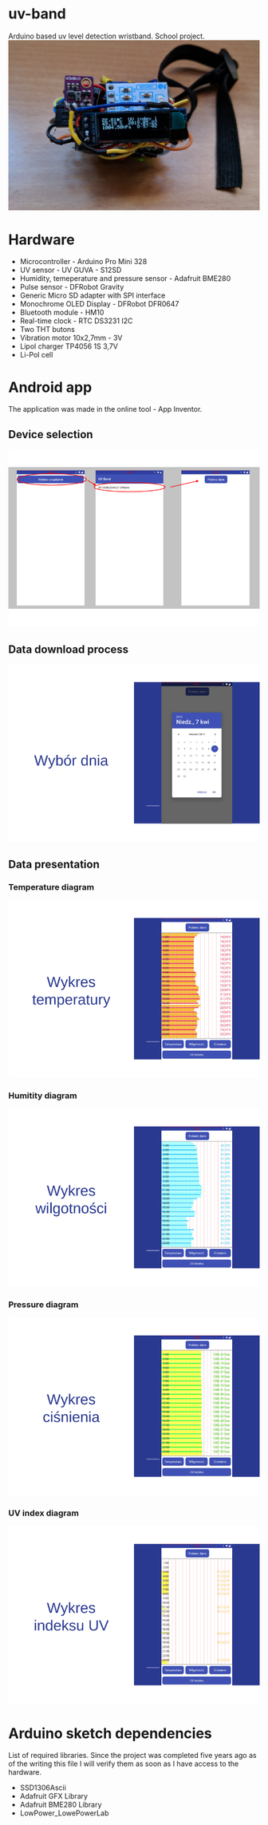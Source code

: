 # uv-band
Arduino based uv level detection wristband. School project.
![the device](./images/device.png)

# Hardware
- Microcontroller - Arduino Pro Mini 328
- UV sensor - UV GUVA - S12SD
- Humidity, temeperature and pressure sensor - Adafruit BME280
- Pulse sensor - DFRobot Gravity
- Generic Micro SD adapter with SPI interface
- Monochrome OLED Display - DFRobot DFR0647
- Bluetooth module - HM10 
- Real-time clock - RTC DS3231 I2C
- Two THT butons
- Vibration motor 10x2,7mm - 3V
- Lipol charger TP4056 1S 3,7V
- Li-Pol cell

# Android app
The application was made in the online tool - App Inventor.
## Device selection
![device selection](./images/pl-slide1.png)
## Data download process
![download process](./images/pl-slide2.png)
## Data presentation
### Temperature diagram
![temperature diagram](./images/pl-slide3.png)
### Humitity diagram
![humidity chadiagramrt](./images/pl-slide4.png)
### Pressure diagram
![pressure diagram](./images/pl-slide5.png)
### UV index diagram
![UV index diagram](./images/pl-slide6.png)

# Arduino sketch dependencies
List of required libraries. Since the project was completed five years ago as of the writing this file I will verify them as soon as I have access to the hardware.
- SSD1306Ascii
- Adafruit GFX Library
- Adafruit BME280 Library
- LowPower_LowePowerLab

